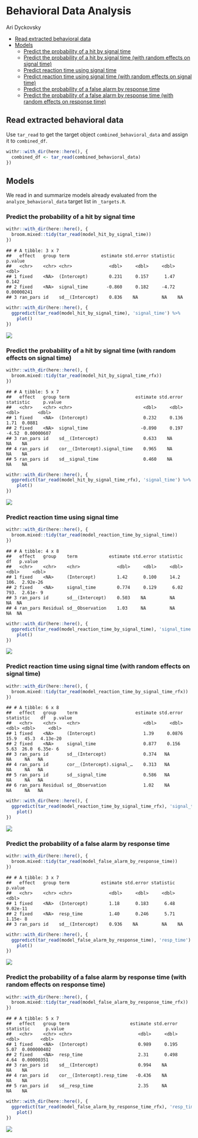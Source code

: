 Behavioral Data Analysis
================
Ari Dyckovsky

  - [Read extracted behavioral data](#read-extracted-behavioral-data)
  - [Models](#models)
      - [Predict the probability of a hit by signal
        time](#predict-the-probability-of-a-hit-by-signal-time)
      - [Predict the probability of a hit by signal time (with random
        effects on signal
        time)](#predict-the-probability-of-a-hit-by-signal-time-with-random-effects-on-signal-time)
      - [Predict reaction time using signal
        time](#predict-reaction-time-using-signal-time)
      - [Predict reaction time using signal time (with random effects on
        signal
        time)](#predict-reaction-time-using-signal-time-with-random-effects-on-signal-time)
      - [Predict the probability of a false alarm by response
        time](#predict-the-probability-of-a-false-alarm-by-response-time)
      - [Predict the probability of a false alarm by response time (with
        random effects on response
        time)](#predict-the-probability-of-a-false-alarm-by-response-time-with-random-effects-on-response-time)

## Read extracted behavioral data

Use `tar_read` to get the target object `combined_behavioral_data` and
assign it to `combined_df`.

``` r
withr::with_dir(here::here(), {
  combined_df <- tar_read(combined_behavioral_data)
})
```

## Models

We read in and summarize models already evaluated from the
`analyze_behavioral_data` target list in `_targets.R`.

### Predict the probability of a hit by signal time

``` r
withr::with_dir(here::here(), {
  broom.mixed::tidy(tar_read(model_hit_by_signal_time))
})
```

    ## # A tibble: 3 x 7
    ##   effect   group term            estimate std.error statistic     p.value
    ##   <chr>    <chr> <chr>              <dbl>     <dbl>     <dbl>       <dbl>
    ## 1 fixed    <NA>  (Intercept)        0.231     0.157      1.47  0.142     
    ## 2 fixed    <NA>  signal_time       -0.860     0.182     -4.72  0.00000241
    ## 3 ran_pars id    sd__(Intercept)    0.836    NA         NA    NA

``` r
withr::with_dir(here::here(), {
  ggpredict(tar_read(model_hit_by_signal_time), 'signal_time') %>%
    plot()
})
```

![](/Users/metis/Projects/sokolhessnerlab/itrackvalr/output/behavioral_data_analysis_files/figure-gfm/unnamed-chunk-2-1.png)<!-- -->

### Predict the probability of a hit by signal time (with random effects on signal time)

``` r
withr::with_dir(here::here(), {
  broom.mixed::tidy(tar_read(model_hit_by_signal_time_rfx))
})
```

    ## # A tibble: 5 x 7
    ##   effect   group term                         estimate std.error statistic     p.value
    ##   <chr>    <chr> <chr>                           <dbl>     <dbl>     <dbl>       <dbl>
    ## 1 fixed    <NA>  (Intercept)                     0.232     0.136      1.71  0.0881    
    ## 2 fixed    <NA>  signal_time                    -0.890     0.197     -4.52  0.00000607
    ## 3 ran_pars id    sd__(Intercept)                 0.633    NA         NA    NA         
    ## 4 ran_pars id    cor__(Intercept).signal_time    0.965    NA         NA    NA         
    ## 5 ran_pars id    sd__signal_time                 0.460    NA         NA    NA

``` r
withr::with_dir(here::here(), {
  ggpredict(tar_read(model_hit_by_signal_time_rfx), 'signal_time') %>%
    plot()
})
```

![](/Users/metis/Projects/sokolhessnerlab/itrackvalr/output/behavioral_data_analysis_files/figure-gfm/unnamed-chunk-4-1.png)<!-- -->

### Predict reaction time using signal time

``` r
withr::with_dir(here::here(), {
  broom.mixed::tidy(tar_read(model_reaction_time_by_signal_time))
})
```

    ## # A tibble: 4 x 8
    ##   effect   group    term            estimate std.error statistic    df   p.value
    ##   <chr>    <chr>    <chr>              <dbl>     <dbl>     <dbl> <dbl>     <dbl>
    ## 1 fixed    <NA>     (Intercept)        1.42      0.100     14.2   106.  2.92e-26
    ## 2 fixed    <NA>     signal_time        0.774     0.129      6.02  793.  2.61e- 9
    ## 3 ran_pars id       sd__(Intercept)    0.503    NA         NA      NA  NA       
    ## 4 ran_pars Residual sd__Observation    1.03     NA         NA      NA  NA

``` r
withr::with_dir(here::here(), {
  ggpredict(tar_read(model_reaction_time_by_signal_time), 'signal_time') %>%
    plot()
})
```

![](/Users/metis/Projects/sokolhessnerlab/itrackvalr/output/behavioral_data_analysis_files/figure-gfm/unnamed-chunk-6-1.png)<!-- -->

### Predict reaction time using signal time (with random effects on signal time)

``` r
withr::with_dir(here::here(), {
  broom.mixed::tidy(tar_read(model_reaction_time_by_signal_time_rfx))
})
```

    ## # A tibble: 6 x 8
    ##   effect   group    term                      estimate std.error statistic    df   p.value
    ##   <chr>    <chr>    <chr>                        <dbl>     <dbl>     <dbl> <dbl>     <dbl>
    ## 1 fixed    <NA>     (Intercept)                  1.39     0.0876     15.9   45.3  4.13e-20
    ## 2 fixed    <NA>     signal_time                  0.877    0.156       5.63  26.0  6.35e- 6
    ## 3 ran_pars id       sd__(Intercept)              0.374   NA          NA     NA   NA       
    ## 4 ran_pars id       cor__(Intercept).signal_…    0.313   NA          NA     NA   NA       
    ## 5 ran_pars id       sd__signal_time              0.586   NA          NA     NA   NA       
    ## 6 ran_pars Residual sd__Observation              1.02    NA          NA     NA   NA

``` r
withr::with_dir(here::here(), {
  ggpredict(tar_read(model_reaction_time_by_signal_time_rfx), 'signal_time') %>%
    plot()
})
```

![](/Users/metis/Projects/sokolhessnerlab/itrackvalr/output/behavioral_data_analysis_files/figure-gfm/unnamed-chunk-8-1.png)<!-- -->

### Predict the probability of a false alarm by response time

``` r
withr::with_dir(here::here(), {
  broom.mixed::tidy(tar_read(model_false_alarm_by_response_time))
})
```

    ## # A tibble: 3 x 7
    ##   effect   group term            estimate std.error statistic   p.value
    ##   <chr>    <chr> <chr>              <dbl>     <dbl>     <dbl>     <dbl>
    ## 1 fixed    <NA>  (Intercept)        1.18      0.183      6.48  9.02e-11
    ## 2 fixed    <NA>  resp_time          1.40      0.246      5.71  1.15e- 8
    ## 3 ran_pars id    sd__(Intercept)    0.936    NA         NA    NA

``` r
withr::with_dir(here::here(), {
  ggpredict(tar_read(model_false_alarm_by_response_time), 'resp_time') %>%
    plot()
})
```

![](/Users/metis/Projects/sokolhessnerlab/itrackvalr/output/behavioral_data_analysis_files/figure-gfm/unnamed-chunk-10-1.png)<!-- -->

### Predict the probability of a false alarm by response time (with random effects on response time)

``` r
withr::with_dir(here::here(), {
  broom.mixed::tidy(tar_read(model_false_alarm_by_response_time_rfx))
})
```

    ## # A tibble: 5 x 7
    ##   effect   group term                       estimate std.error statistic      p.value
    ##   <chr>    <chr> <chr>                         <dbl>     <dbl>     <dbl>        <dbl>
    ## 1 fixed    <NA>  (Intercept)                   0.989     0.195      5.07  0.000000402
    ## 2 fixed    <NA>  resp_time                     2.31      0.498      4.64  0.00000351 
    ## 3 ran_pars id    sd__(Intercept)               0.994    NA         NA    NA          
    ## 4 ran_pars id    cor__(Intercept).resp_time   -0.436    NA         NA    NA          
    ## 5 ran_pars id    sd__resp_time                 2.35     NA         NA    NA

``` r
withr::with_dir(here::here(), {
  ggpredict(tar_read(model_false_alarm_by_response_time_rfx), 'resp_time') %>%
    plot()
})
```

![](/Users/metis/Projects/sokolhessnerlab/itrackvalr/output/behavioral_data_analysis_files/figure-gfm/unnamed-chunk-12-1.png)<!-- -->
